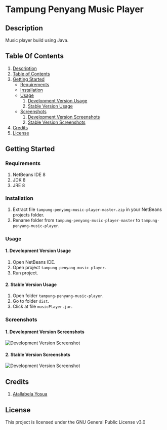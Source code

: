 # Tampung Penyang Music Player

## Description

Music player build using Java.

## Table Of Contents

1. [Description](#description)
2. [Table of Contents](#table-of-contents)
3. [Getting Started](#getting-started)
   - [Requirements](#requirements)
   - [Installation](#installation)
   - [Usage](#usage)
     1. [Development Version Usage](#1-development-version-usage)
     2. [Stable Version Usage](#2-stable-version-usage)
   - [Screenshots](#screenshots)
     1. [Development Version Screenshots](#1-development-version-screenshots)
     2. [Stable Version Screenshots](#2-stable-version-screenshots)
4. [Credits](#credits)
5. [License](#license)

## Getting Started

### Requirements

1. NetBeans IDE 8
2. JDK 8
3. JRE 8

### Installation

1. Extract file ```tampung-penyang-music-player-master.zip``` in your NetBeans projects folder.
2. Rename folder from ```tampung-penyang-music-player-master``` to ```tampung-penyang-music-player```.

### Usage

#### 1. Development Version Usage

1. Open NetBeans IDE.
2. Open project ```tampung-penyang-music-player```.
3. Run project.

#### 2. Stable Version Usage

1. Open folder ```tampung-penyang-music-player```.
2. Go to folder ```dist```.
3. Click at file ```musicPlayer.jar```.

### Screenshots

#### 1. Development Version Screenshots

![Development Version Screenshot](https://justanaivedreamer.files.wordpress.com/2019/03/capture1.png)

#### 2. Stable Version Screenshots

![Development Version Screenshot](https://justanaivedreamer.files.wordpress.com/2019/03/capture2.png)

## Credits

1. [Atallabela Yosua](https://github.com/A-Naive-Dreamer)

## License

This project is licensed under the GNU General Public License v3.0
